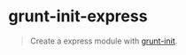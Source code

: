 # grunt-init-express

> Create a express module with [grunt-init][].

[grunt-init]: http://gruntjs.com/project-scaffolding
